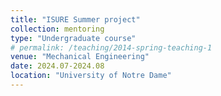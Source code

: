 ```yaml
---
title: "ISURE Summer project"
collection: mentoring
type: "Undergraduate course"
# permalink: /teaching/2014-spring-teaching-1
venue: "Mechanical Engineering"
date: 2024.07-2024.08
location: "University of Notre Dame"
---
```

